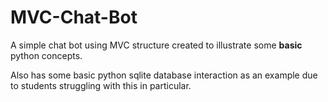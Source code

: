 # MVC-Chat-Bot

A simple chat bot using MVC structure created to illustrate some __basic__ python concepts. 

Also has some basic python sqlite database interaction as an example due to students struggling with this in particular.
